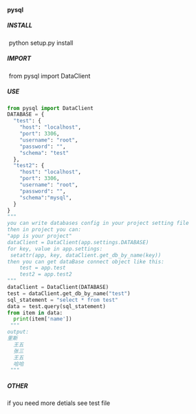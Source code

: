 #### pysql

##### INSTALL

​	 python setup.py install 

##### IMPORT

​	from pysql import DataClient

##### USE

```python
from pysql import DataClient
DATABASE = {
  "test": {
    "host": "localhost",
    "port": 3306,
    "username": "root",
    "password": "",
    "schema": "test"
  },
  "test2": {
    "host": "localhost",
    "port": 3306,
    "username": "root",
    "password": "",
    "schema":"mysql",
  }
}
"""
you can write databases config in your project setting file
then in project you can:
"app is your project"
dataClient = DataClient(app.settings.DATABASE)
for key, value in app.settings:
 setattr(app, key, dataClient.get_db_by_name(key))
then you can get dataBase connect object like this:
	test = app.test
	test2 = app.test2
"""
dataClient = DataClient(DATABASE)
test = dataClient.get_db_by_name("test")
sql_statement = "select * from test"
data = test.query(sql_statement)
from item in data:
  print(item['name'])
 """
output:
里斯
  王五
  张三
  王五
  哈哈
 """
```

##### OTHER

if you need more detials see test file
